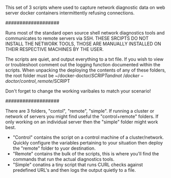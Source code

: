This set of 3 scripts where used to capture network diagnostic data on web server docker containers intermittently refusing connections. 

###################

Runs most of the standard open source shell network diagnostics tools and communicates to remote servers via SSH. THESE SRCIPTS DO NOT INSTALL THE NETWORK TOOLS, THOSE ARE MANUALLY INSTALLED ON THEIR RESPECTIVE MACHINES BY THE USER.

The scripts are quiet, and output everything to a txt file. If you wish to view or troubleshoot comment out the logging function documented within the scripts. When unpacking the deploying the contents of any of these folders, the root folder must be ~/docker-doctor/$SCRIPT and not ~/docker-doctor/{control, remote}/$SCRIPT 

Don't forget to change the working varibales to match your scenario!

###################

There are 3 folders, "contol", "remote", "simple". If running a cluster or network of servers you might find useful the "control+remote" folders. If only working on an individual server then the "simple" folder might work best.

- "Control" contains the script on a control machine of a cluster/network. Quickly configure the variables pertaining to your situation then deploy the "remote" folder to yuor destination.
- "Remote" contains the bulk of the scripts, this is where you'll find the commands that run the actual diagnostics tools.
- "Simple" conatins a tiny script that runs CURL checks against predefined URL's and then logs the output quietly to a file.
